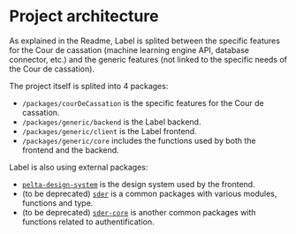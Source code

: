 # Project architecture

As explained in the Readme, Label is splited between the specific features for the Cour de cassation (machine learning engine API, database connector, etc.) and the generic features (not linked to the specific needs of the Cour de cassation).

The project itself is splited into 4 packages:

- `/packages/courDeCassation` is the specific features for the Cour de cassation.
- `/packages/generic/backend` is the Label backend.
- `/packages/generic/client` is the Label frontend.
- `/packages/generic/core` includes the functions used by both the frontend and the backend.

Label is also using external packages:

- [`pelta-design-system`](https://github.com/Cour-de-cassation/pelta-design-system) is the design system used by the frontend.
- (to be deprecated) [`sder`](https://github.com/Cour-de-cassation/sder) is a common packages with various modules, functions and type.
- (to be deprecated) [`sder-core`](https://github.com/Cour-de-cassation/sder-core) is another common packages with functions related to authentification.


